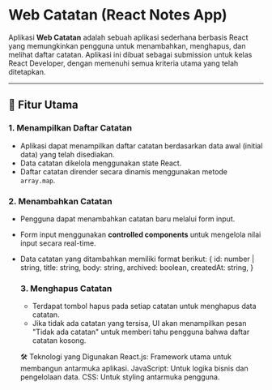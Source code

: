 # Web Catatan (React Notes App)

Aplikasi **Web Catatan** adalah sebuah aplikasi sederhana berbasis React yang memungkinkan pengguna untuk menambahkan, menghapus, dan melihat daftar catatan. Aplikasi ini dibuat sebagai submission untuk kelas React Developer, dengan memenuhi semua kriteria utama yang telah ditetapkan.

---

## 🌟 Fitur Utama

### 1. **Menampilkan Daftar Catatan**
- Aplikasi dapat menampilkan daftar catatan berdasarkan data awal (initial data) yang telah disediakan.
- Data catatan dikelola menggunakan state React.
- Daftar catatan dirender secara dinamis menggunakan metode `array.map`.

### 2. **Menambahkan Catatan**
- Pengguna dapat menambahkan catatan baru melalui form input.
- Form input menggunakan **controlled components** untuk mengelola nilai input secara real-time.
- Data catatan yang ditambahkan memiliki format berikut:
  {
    id: number | string,
    title: string,
    body: string,
    archived: boolean,
    createdAt: string,
  }

  ### 3. **Menghapus Catatan**
  - Terdapat tombol hapus pada setiap catatan untuk menghapus data catatan.
  - Jika tidak ada catatan yang tersisa, UI akan menampilkan pesan "Tidak ada catatan" untuk memberi tahu pengguna bahwa daftar catatan kosong.

  🛠️ Teknologi yang Digunakan
  React.js: Framework utama untuk membangun antarmuka aplikasi.
  JavaScript: Untuk logika bisnis dan pengelolaan data.
  CSS: Untuk styling antarmuka pengguna.
  
